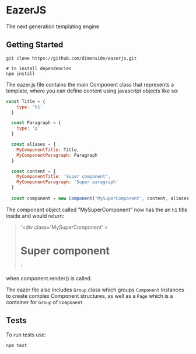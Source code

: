 # EazerJS

The next generation templating engine


## Getting Started

```
git clone https://github.com/dimensi0n/eazerjs.git

# To install dependencies
npm install
```

The eazer.js file contains the main Component class that represents a template, where you can
define content using javascript objects like so:

```js
const Title = {
    type: 'h1'
  }

  const Paragraph = {
    type: 'p'
  }

  const aliases = {
    MyComponentTitle: Title,
    MyComponentParagraph: Paragraph
  }   

  const content = {
    MyComponentTitle: 'Super component',
    MyComponentParagraph: 'Super paragraph'
  }
  
  const component = new Component('MySuperComponent', content, aliases)
```

The component object called "MySuperComponent" now has the an `h1` title inside and would return:

> '<div class=\'MySuperComponent\' ><h1   style="">Super component</h1></div>'

when component.render() is called.

The eazer file also includes `Group` class which groups `Component` instances to create complex Component structures,
as well as a `Page` which is a container for `Group` of `Component`

## Tests

To run tests use:

```sh
npm test
```
